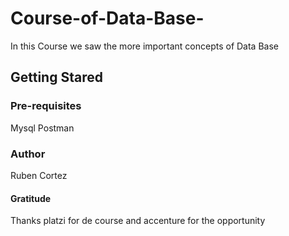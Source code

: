 # Course-of-Data-Base-
In this Course we saw the more important concepts of Data Base

## Getting Stared

### Pre-requisites
Mysql
Postman

### Author

Ruben Cortez

#### Gratitude
Thanks platzi for de course and accenture for the opportunity
